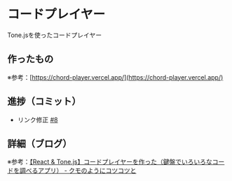 # コードプレイヤー

Tone.jsを使ったコードプレイヤー

## 作ったもの

※参考：[https://chord-player.vercel.app/](https://chord-player.vercel.app/)

## 進捗（コミット）

- リンク修正 [#8](https://github.com/ryo-i/chord-player/issues/8)

## 詳細（ブログ）

※参考：[【React & Tone.js】コードプレイヤーを作った（鍵盤でいろいろなコードを調べるアプリ） - クモのようにコツコツと](https://www.i-ryo.com/entry/2021/10/27/064429)